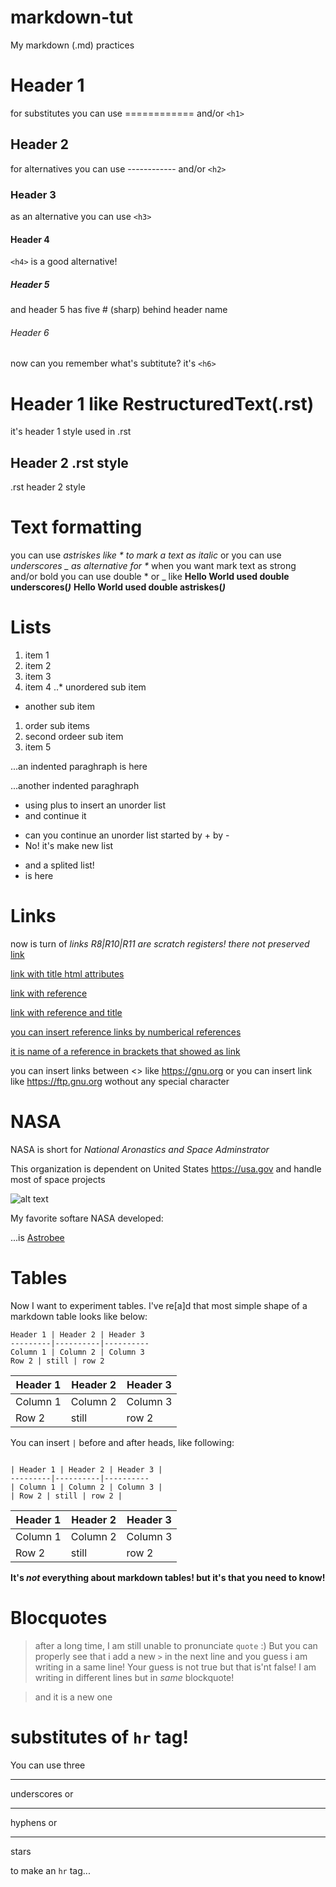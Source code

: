 # markdown-tut
My markdown (.md) practices

# Header 1
for substitutes you can use ============ and/or `<h1>`
  
## Header 2
for alternatives you can use ------------ and/or `<h2>`

### Header 3
as an alternative you can use `<h3>`

#### Header 4
`<h4>` is a good alternative!

##### Header 5
and header 5 has five # (sharp) behind header name

###### Header 6
now can you remember what's subtitute? it's `<h6>`

Header 1 like RestructuredText(.rst)
====================================
it's header 1 style used in .rst

Header 2 .rst style
--------------------
.rst header 2 style

Text formatting
================

you can use *astriskes like * to mark a text as italic* or you can use _underscores _ as alternative for *_
when you want mark text as strong and/or bold you can use double * or _ like
__Hello World used double underscores(_)___
**Hello World used double astriskes(*)***

# Lists
1. item 1
2. item 2
3. item 3
4. item 4
..* unordered sub item
  + another sub item
  1. order sub items
  2. second ordeer sub item
5. item 5

...an indented paraghraph is here

...another indented paraghraph

+ using plus to insert an unorder list
+ and continue it
- can you continue an unorder list started by + by -
- No! it's make new list

* and a splited list!
* is here

# Links
now is turn of _links_ 
*R8|R10|R11 are scratch registers! there not preserved*
[link](https://google.com)

[link with title html attributes](https://google.com "google.com popularest search engine in the earth")

[link with reference][an-example-link]

[an-example-link]: https://google.com

[link with reference and title][linkref]

[linkref]: https://youtube.com "YouTube"
[you can insert reference links by numberical references][1]

[1]: https://github.com "Source code hosting"

[it is name of a reference in brackets that showed as link]

[it is name of a reference in brackets that showed as link]: https://dictionary.cambridge.org "Cambridge dictionary"

you can insert links between <> like <https://gnu.org> or you can insert link like https://ftp.gnu.org wothout any special character


NASA
=====

NASA is short for _National Aronastics and Space Adminstrator_

This organization is dependent on United States <https://usa.gov> and handle most of space projects 

![alt text](https://www.nasa.gov/sites/default/files/images/nasaLogo-570x450.png)

My favorite softare NASA developed:

...is [Astrobee][na]


# Tables
Now I want to experiment tables.
I've re[a]d that most simple shape of a markdown table looks like below:

```
Header 1 | Header 2 | Header 3
---------|----------|----------
Column 1 | Column 2 | Column 3
Row 2 | still | row 2
```

Header 1 | Header 2 | Header 3
---------|----------|----------
Column 1 | Column 2 | Column 3
Row 2 | still | row 2

You can insert `|` before and after heads, like following:
```

| Header 1 | Header 2 | Header 3 |
---------|----------|----------
| Column 1 | Column 2 | Column 3 |
| Row 2 | still | row 2 |
```
| Header 1 | Header 2 | Header 3 |
---------|----------|----------
| Column 1 | Column 2 | Column 3 |
| Row 2 | still | row 2 |

__It's _not_ everything about markdown tables! but it's that you need to know!__

# Blocquotes
> after a long time, I am still unable to pronunciate `quote` :)
> But you can properly see that i add a new `>` in the next line
> and you guess i am writing in a same line!
> Your guess is not true but that is'nt false!
> I am writing in different lines but in *same* blockquote!

> and it is a new one

# substitutes of `hr` tag!
You can use three

___

underscores or

---
hyphens or

***
stars

to make an `hr` tag...


[na]: https://github.com/nasa/astrobee "NASA Astrobee"
